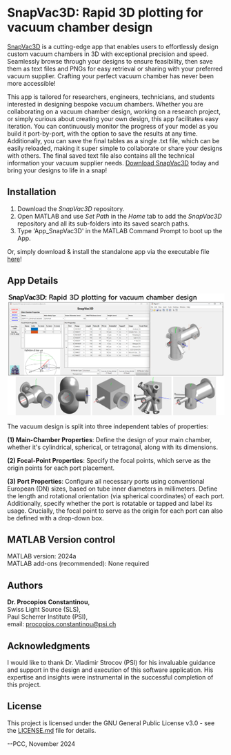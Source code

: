 # SnapVac3D: Rapid 3D plotting for vacuum chamber design

[SnapVac3D](https://github.com/c0deta1ker/SnapVac3D) is a cutting-edge app that enables users to effortlessly design custom vacuum chambers in 3D with exceptional precision and speed. Seamlessly browse through your designs to ensure feasibility, then save them as text files and PNGs for easy retrieval or sharing with your preferred vacuum supplier. Crafting your perfect vacuum chamber has never been more accessible!

This app is tailored for researchers, engineers, technicians, and students interested in designing bespoke vacuum chambers. Whether you are collaborating on a vacuum chamber design, working on a research project, or simply curious about creating your own design, this app facilitates easy iteration. You can continuously monitor the progress of your model as you build it port-by-port, with the option to save the results at any time. Additionally, you can save the final tables as a single .txt file, which can be easily reloaded, making it super simple to collaborate or share your designs with others. The final saved text file also contains all the technical information your vacuum supplier needs. [Download SnapVac3D](https://github.com/c0deta1ker/SnapVac3D/releases/download/v1.0/SnapVac3D_Installer_Web.exe) today and bring your designs to life in a snap!  


## Installation  
1. Download the *SnapVac3D* repository.
2. Open MATLAB and use *Set Path* in the *Home* tab to add the *SnapVac3D* repository and all its sub-folders into its saved search paths.
3. Type 'App_SnapVac3D' in the MATLAB Command Prompt to boot up the  App.

Or, simply download & install the standalone app via the executable file [here](https://github.com/c0deta1ker/SnapVac3D/releases/download/v1.0/SnapVac3D_Installer_Web.exe)!    


## App Details
![App_MatBase](SnapVac3D-v1.0/ReadMeImages/App_SnapVac3D.png)   

The vacuum design is split into three independent tables of properties:  

**(1) Main-Chamber Properties**: Define the design of your main chamber, whether it's cylindrical, spherical, or tetragonal, along with its dimensions.  

**(2) Focal-Point Properties**: Specify the focal points, which serve as the origin points for each port placement.  

**(3) Port Properties**: Configure all necessary ports using conventional European (DN) sizes, based on tube inner diameters in millimeters. Define the length and rotational orientation (via spherical coordinates) of each port. Additionally, specify whether the port is rotatable or tapped and label its usage. Crucially, the focal point to serve as the origin for each port can also be defined with a drop-down box.   


## MATLAB Version control  
MATLAB version:   2024a  
MATLAB add-ons (recommended): None required


## Authors
**Dr. Procopios Constantinou**,  
Swiss Light Source (SLS),  
Paul Scherrer Institute (PSI),  
email: procopios.constantinou@psi.ch


## Acknowledgments
I would like to thank Dr. Vladimir Strocov (PSI) for his invaluable guidance and support in the design and execution of this software application. His expertise and insights were instrumental in the successful completion of this project.   


## License  
This project is licensed under the GNU General Public License v3.0 - see the [LICENSE.md](LICENSE.md) file for details. 

--PCC, November 2024


